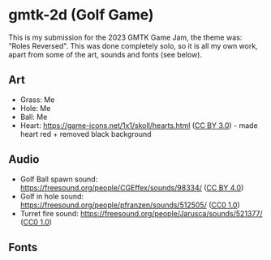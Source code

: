 # gmtk-2d (Golf Game)

This is my submission for the 2023 GMTK Game Jam, the theme was: "Roles Reversed". This was done completely solo, so it is all my own work, apart from some of the art, sounds and fonts (see below).

## Art 
- Grass: Me
- Hole: Me
- Ball: Me
- Heart: https://game-icons.net/1x1/skoll/hearts.html ([CC BY 3.0](https://creativecommons.org/licenses/by/3.0/)) - made heart red + removed black background

## Audio
- Golf Ball spawn sound: https://freesound.org/people/CGEffex/sounds/98334/ ([CC BY 4.0](https://creativecommons.org/licenses/by/4.0/))
- Golf in hole sound: https://freesound.org/people/pfranzen/sounds/512505/ ([CC0 1.0](https://creativecommons.org/publicdomain/zero/1.0/))
- Turret fire sound: https://freesound.org/people/Jarusca/sounds/521377/ ([CC0 1.0](https://creativecommons.org/publicdomain/zero/1.0/))

## Fonts